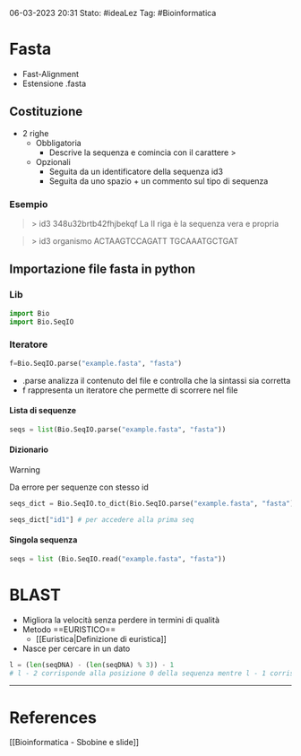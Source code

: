 06-03-2023 20:31
Stato: #ideaLez
Tag: #Bioinformatica 

# Fasta

- Fast-Alignment
- Estensione .fasta
## Costituzione
- 2 righe
    - Obbligatoria
        - Descrive la sequenza e comincia con il carattere >
    - Opzionali
        - Seguita da un identificatore della sequenza id3
        - Seguita da uno spazio + un commento sul tipo di sequenza
### Esempio
>\> id3 348u32brtb42fhjbekqf
>        La II riga è la sequenza vera e propria

> \> id3 organismo 
> ACTAAGTCCAGATT
> TGCAAATGCTGAT

## Importazione file fasta in python
### Lib
```python
import Bio 
import Bio.SeqIO 
```
### Iteratore
```python 
f=Bio.SeqIO.parse("example.fasta", "fasta")
```

- .parse analizza il contenuto del file e controlla che la sintassi sia corretta
- f rappresenta un iteratore che permette di scorrere nel file
#### Lista di sequenze
```python
seqs = list(Bio.SeqIO.parse("example.fasta", "fasta"))
```
#### Dizionario
> [!warning]
> Da errore per sequenze con stesso id


```python
seqs_dict = Bio.SeqIO.to_dict(Bio.SeqIO.parse("example.fasta", "fasta"))

seqs_dict["id1"] # per accedere alla prima seq
```

#### Singola sequenza
```python
seqs = list (Bio.SeqIO.read("example.fasta", "fasta")) 
```

# BLAST
- Migliora la velocità senza perdere in termini di qualità
- Metodo ==EURISTICO== 
    - [[Euristica|Definizione di euristica]]
- Nasce per cercare in un dato

```python
l = (len(seqDNA) - (len(seqDNA) % 3)) - 1
# l - 2 corrisponde alla posizione 0 della sequenza mentre l - 1 corrisponde alla posizione 1 della medesima
```






---



# References
[[Bioinformatica - Sbobine e slide]]